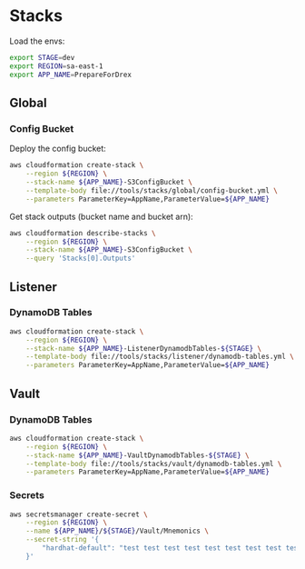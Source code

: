 # Stacks

Load the envs:

```bash
export STAGE=dev
export REGION=sa-east-1
export APP_NAME=PrepareForDrex
```

## Global

### Config Bucket

Deploy the config bucket:

```bash
aws cloudformation create-stack \
    --region ${REGION} \
    --stack-name ${APP_NAME}-S3ConfigBucket \
    --template-body file://tools/stacks/global/config-bucket.yml \
    --parameters ParameterKey=AppName,ParameterValue=${APP_NAME}
```

Get stack outputs (bucket name and bucket arn):

```bash
aws cloudformation describe-stacks \
    --region ${REGION} \
    --stack-name ${APP_NAME}-S3ConfigBucket \
    --query 'Stacks[0].Outputs'
```

## Listener

### DynamoDB Tables

```bash
aws cloudformation create-stack \
    --region ${REGION} \
    --stack-name ${APP_NAME}-ListenerDynamodbTables-${STAGE} \
    --template-body file://tools/stacks/listener/dynamodb-tables.yml \
    --parameters ParameterKey=AppName,ParameterValue=${APP_NAME}
```

## Vault

### DynamoDB Tables

```bash
aws cloudformation create-stack \
    --region ${REGION} \
    --stack-name ${APP_NAME}-VaultDynamodbTables-${STAGE} \
    --template-body file://tools/stacks/vault/dynamodb-tables.yml \
    --parameters ParameterKey=AppName,ParameterValue=${APP_NAME}
```

### Secrets

```bash
aws secretsmanager create-secret \
    --region ${REGION} \
    --name ${APP_NAME}/${STAGE}/Vault/Mnemonics \
    --secret-string '{
        "hardhat-default": "test test test test test test test test test test test junk"
    }'
```